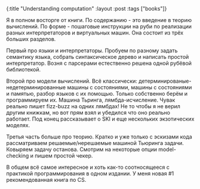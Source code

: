 {:title "Understanding computation"
 :layout :post
 :tags  ["books"]}

Я в полном восторге от книги. По содержанию - это введение в теорию вычислений. По форме - пошаговые инструкции на руби по реализации разных интерпретаторов и виртуальных машин. Она состоит из трёх больших разделов.

Первый про языки и интерпретаторы. Пробуем по разному задать семантику языка, собрать синтаксическое дерево и написать простой интерпретатор. Возня с парсерами естественно решена одной рубёвой библиотекой.

Второй про модели вычислений. Всё классически: детерминированые-недетерминированные машины с состояниями, машины с состояниями и памятью, разбор языков с их помощью. Только собственно берём и программируем их. Машина Тьринга, лямбда-исчисление. Чувак реально пишет fizz-buzz на одних лямбдах! Не то чтобы я не верил другим книжкам, но вот прям взял и убедился что оно реально рaботает. Под конец рассказывает о SKI и еще нескольких экзотических моделях.

Третья часть больше про теорию. Кратко и уже только с эскизами кода рассматриваем решаемые/нерешаемые машиной Тьюринга задачи. Ковыряем задачу останова. Смотрим на некоторые опции model-checking и пишем простой чекер.

В общем всё самое интересное и хоть как-то соотносящееся с практикой программирования в одном издании. У меня новая #1 рекомендованная книга по CS.
